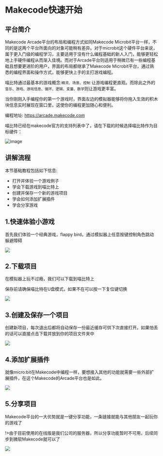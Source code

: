 #  Makecode快速开始  
 
## 平台简介

Makecode Arcade平台的布局和编程方式如同Makecode Microbit平台一样，不同的是这两个平台所面向的对象可能稍有差异。对于microbit这个硬件平台来说，属于更入门级的编程学习，主要适用于没有什么编程基础的新人入门，能够更轻松地上手硬件编程从而渐入佳境。而对于Arcade平台则适用于稍微已有一些编程基础且想要更进阶的用户，界面的布局都继承了Makecode Microbit平台，通过熟悉的编程界面和操作方式，能够更快上手的主打游戏编程。  

喵比特通过最基本的游戏概念:`精灵、场景、控制` 让游戏编程更直观。而除此之外的`音乐、游戏、游戏信息、循环、逻辑、变量、数学`则让游戏更丰富。  

当你刚刚入手编程你的第一个游戏时，界面左边的模拟器能够将你拖入生效的积木块信息实时展现在窗口里，这使你的编程更加随心和便利。  

编程地址: https://arcade.makecode.com

喵比特已经在makecode官方的支持列表中了，请在下载的时候选择喵比特作为目标硬件：

![image](https://user-images.githubusercontent.com/3390845/57496975-49681000-7308-11e9-9bc9-831935326bcf.png)

## 讲解流程

本节基础教程包括如下信息:
- 打开并体验一个游戏例子  
- 学会下载游戏到喵比特上 
- 创建并保存一个新的游戏项目
- 学会如何添加扩展插件
- 学会分享游戏  

## 1.快速体验小游戏  

首先我们体验一个经典游戏，flappy bird。通过模拟器上任意按键控制角色跳动躲避障碍  

![](https://s2.ax1x.com/2019/01/30/klsUyj.gif)   

## 2.下载项目

在模拟器上玩不过瘾，我们可以下载到喵比特上  

保存前请确保喵比特在U盘模式，如果不在可以按一下复位键切换 
  
![](https://s2.ax1x.com/2019/01/30/kl6HLd.gif) 
  
## 3.创建及保存一个项目   

创建新项目，每次退出后都将自动保存一份最近缓存可供下次直接打开。如果怕丢的话可以直接点击下载并放到你的项目文件夹中

![](https://s2.ax1x.com/2019/01/30/klc00A.gif) 

## 4.添加扩展插件 
  
就像micro:bit在Makecode中编程一样，要想接入其他的功能就需要一些外部扩展插件，在这个Makecode的Arcade平台也是如此。  
  
![](https://s2.ax1x.com/2019/01/30/klgDu4.gif)

## 5.分享项目  
  
Makecode平台的一大优势就是一键分享功能，一条链接就能与其他朋友一起玩你的游戏了 

!>由于目前使用的在线版是我们公司的服务器，所以分享功能暂时不可用，后续同步到微软Makecode就可以了
  
![](https://s2.ax1x.com/2019/01/30/klcXnJ.gif) 

